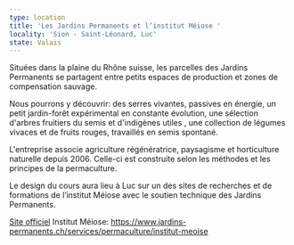 ```yaml
---
type: location
title: 'Les Jardins Permanents et l’institut Méiose '
locality: 'Sion - Saint-Léonard, Luc'
state: Valais
---
```

Situées dans la plaine du Rhône suisse, les parcelles des Jardins Permanents se partagent entre petits espaces de production et zones de compensation sauvage.

Nous pourrons y découvrir: des serres vivantes, passives en énergie, un petit jardin-forêt expérimental en constante évolution, une sélection d'arbres fruitiers du semis et d'indigènes utiles , une collection de légumes vivaces et de fruits rouges, travaillés en semis spontané. 

L'entreprise associe agriculture régénératrice, paysagisme et horticulture naturelle depuis 2006. Celle-ci est construite selon les méthodes et les principes de la permaculture.

Le design du cours aura lieu à Luc sur un des sites de recherches et de formations de l’institut Méiose avec le soutien technique des Jardins Permanents. 

[Site officiel](https://www.jardins-permanents.ch/)
Institut Méiose: https://www.jardins-permanents.ch/services/permaculture/institut-meoise
